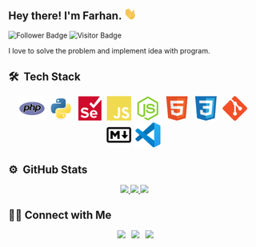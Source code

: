 <h2> Hey there! I'm Farhan. <img src="https://raw.githubusercontent.com/aaafarrr/aaafarrr/main/assets/img/Hi.gif" width="25"></h2>

![Follower Badge](https://img.shields.io/github/followers/aaafarrr)
![Visitor Badge](https://visitor-badge.glitch.me/badge?page_id=aaafarr)

<!-- <img align="right" alt="GIF" src="gif-right.gif" width="400"/> -->

I love to solve the problem and implement idea with program.

## 🛠 &nbsp;Tech Stack

<p align="center">
<a href="https://www.php.net/"><img src="https://raw.githubusercontent.com/devicons/devicon/master/icons/php/php-original.svg" width="50" height="50" alt="PHP"></a>&nbsp;
<a href="https://www.python.org/"><img src="https://raw.githubusercontent.com/devicons/devicon/master/icons/python/python-original.svg" width="50" height="50" alt="Python"></a>&nbsp;
<a href="https://www.selenium.dev/"><img src="https://raw.githubusercontent.com/devicons/devicon/master/icons/selenium/selenium-original.svg" width="50" height="50" alt="Selenium"></a>&nbsp;
<a href="https://developer.mozilla.org/en-US/docs/Web/JavaScript"><img src="https://raw.githubusercontent.com/devicons/devicon/master/icons/javascript/javascript-plain.svg" width="50" height="50" alt="JavaScript"></a>&nbsp;
<a href="https://nodejs.org/en/"><img src="https://raw.githubusercontent.com/devicons/devicon/master/icons/nodejs/nodejs-original.svg" width="50" height="50" alt="Node.js"></a>&nbsp;
<a href="https://developer.mozilla.org/en-US/docs/Learn/Getting_started_with_the_web/HTML_basics"><img src="https://raw.githubusercontent.com/devicons/devicon/master/icons/html5/html5-original.svg" width="50" height="50" alt="HTML"></a>&nbsp;
<a href="https://developer.mozilla.org/en-US/docs/Web/CSS"><img src="https://raw.githubusercontent.com/devicons/devicon/master/icons/css3/css3-original.svg" width="50" height="50" alt="CSS"></a>&nbsp;
<a href="https://git-scm.com/"><img src="https://raw.githubusercontent.com/devicons/devicon/master/icons/git/git-original.svg" width="50" height="50" alt="Git"></a>&nbsp;
<a href="https://www.markdownguide.org/"><img src="https://raw.githubusercontent.com/devicons/devicon/master/icons/markdown/markdown-original.svg" width="50" height="50" alt="Markdown"></a>&nbsp;
<a href="https://code.visualstudio.com/"><img src="https://raw.githubusercontent.com/devicons/devicon/master/icons/vscode/vscode-original.svg" width="50" height="50" alt="Visual Studio Code"></a>&nbsp;
</p>

## ⚙️ &nbsp;GitHub Stats

<p align="center">
<a href="https://github.com/aaafarrr">
  <img height="180em" src="https://github-readme-stats.vercel.app/api?username=aaafarrr&theme=github_dark&layout=compact&show_icons=true&border=false&include_all_commits=true&count_private=true&hide_border=true"/>
  <img height="180em" src="https://github-readme-stats.vercel.app/api/top-langs/?username=aaafarrr&layout=compact&theme=github_dark&langs_count=8&show_icons=true&border=false&include_all_commits=true&count_private=true&hide_border=true"/>
  <img height="180em" src="https://github-readme-streak-stats.herokuapp.com?user=aaafarrr&theme=github-dark&hide_border=true&border_radius=0&mode=weekly&ring=58A6FF&currStreakLabel=FFFFFF&fire=DDDDDD&dates=DDDDDD&stroke=DDDDDD"/>
</a>
</p>

## 🤝🏻 Connect with Me

<p align="center">
&nbsp; <a href="https://www.linkedin.com/in/farhanalfayyadh/" target="_blank" rel="noopener noreferrer"><img src="https://img.icons8.com/plasticine/100/000000/linkedin.png" width="50" /></a>
&nbsp; <a href="mailto:aaafarrr@gmail.com" target="_blank" rel="noopener noreferrer"><img src="https://img.icons8.com/plasticine/100/000000/gmail.png"  width="50" /></a>
&nbsp; <a href="https://discord.com/users/400872912166584322"><img src="https://raw.githubusercontent.com/rahuldkjain/github-profile-readme-generator/master/src/images/icons/Social/discord.svg" height="50"/></a>&nbsp;
</p>

